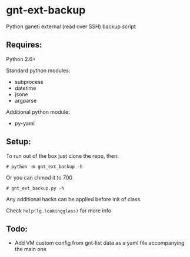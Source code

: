 gnt-ext-backup
===============

Python ganeti external (read over SSH) backup script

Requires:
---------
Python 2.6+

Standard python modules:
* subprocess
* datetime
* jsone
* argparse

Additional python module:
* py-yaml

Setup:
------
To run out of the box just clone the repo, then:
```console
# python -m gnt_ext_backup -h
```
Or you can chmod it to 700
```console
# gnt_ext_backup.py -h
```
Any additional hacks can be applied before init of class

Check `help(lg.lookingglass)` for more info

Todo:
-------------
* Add VM custom config from gnt-list data as a yaml file accompanying the main one